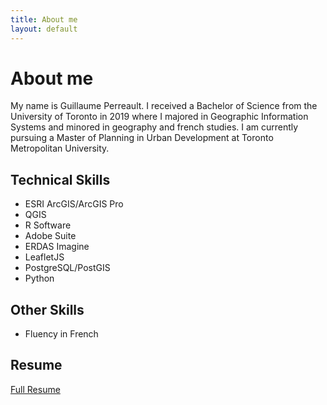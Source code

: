```yaml
---
title: About me
layout: default
---
```


# About me
My name is Guillaume Perreault. I received a Bachelor of Science from the University of Toronto in 2019 where I majored in Geographic Information Systems and minored in geography and french studies. I am currently pursuing a Master of Planning in Urban Development at Toronto Metropolitan University.


## Technical Skills
* ESRI ArcGIS/ArcGIS Pro
* QGIS
* R Software
* Adobe Suite
* ERDAS Imagine
* LeafletJS
* PostgreSQL/PostGIS
* Python

## Other Skills
* Fluency in French

## Resume
[Full Resume](./Guillaume_Perreault_resume.pdf)


